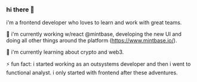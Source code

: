 ### hi there 👋

i'm a frontend developer who loves to learn and work with great teams.

🔭 i'm currently working w/react @mintbase, developing the new UI and doing all other things around the platform (https://www.mintbase.io/).

🌱 i'm currently learning about crypto and web3.

⚡ fun fact: i started working as an outsystems developer and then i went to functional analyst. i only started with frontend after these adventures.

<!--
**ruimrs/ruimrs** is a ✨ _special_ ✨ repository because its `README.md` (this file) appears on your GitHub profile.

Here are some ideas to get you started:

- 🔭 I’m currently working on ...
- 🌱 I’m currently learning ...
- 👯 I’m looking to collaborate on ...
- 🤔 I’m looking for help with ...
- 💬 Ask me about ...
- 📫 How to reach me: ...
- 😄 Pronouns: ...
- ⚡ Fun fact: ...
-->
